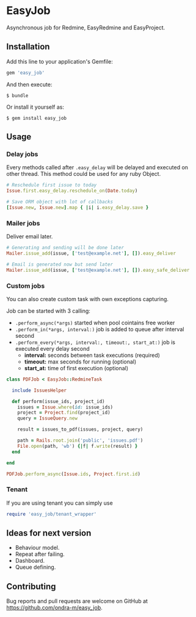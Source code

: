 # EasyJob

Asynchronous job for Redmine, EasyRedmine and EasyProject.

## Installation

Add this line to your application's Gemfile:

```ruby
gem 'easy_job'
```

And then execute:

    $ bundle

Or install it yourself as:

    $ gem install easy_job

## Usage

### Delay jobs

Every methods called after `.easy_delay` will be delayed and executed on other thread. This method could be used for any ruby Object.

```ruby
# Reschedule first issue to today
Issue.first.easy_delay.reschedule_on(Date.today)

# Save ORM object with lot of callbacks
[Issue.new, Issue.new].map { |i| i.easy_delay.save }
```

### Mailer jobs

Deliver email later.

```ruby
# Generating and sending will be done later
Mailer.issue_add(issue, ['test@example.net'], []).easy_deliver

# Email is generated now but send later
Mailer.issue_add(issue, ['test@example.net'], []).easy_safe_deliver
```

### Custom jobs

You can also create custom task with own exceptions capturing.

Job can be started with 3 calling:

- `.perform_async(*args)` started when pool cointains free worker
- `.perform_in(*args, interval:)` job is added to queue after interval second
- `.perform_every(*args, interval:, timeout:, start_at:)` job is executed every delay second
  - **interval:** seconds between task executions (required)
  - **timeout:** max seconds for running (optional)
  - **start_at:** time of first execution (optional)

```ruby
class PDFJob < EasyJob::RedmineTask

  include IssuesHelper

  def perform(issue_ids, project_id)
    issues = Issue.where(id: issue_ids)
    project = Project.find(project_id)
    query = IssueQuery.new

    result = issues_to_pdf(issues, project, query)

    path = Rails.root.join('public', 'issues.pdf')
    File.open(path, 'wb') {|f| f.write(result) }
  end

end

PDFJob.perform_async(Issue.ids, Project.first.id)
```

### Tenant

If you are using tenant you can simply use

```ruby
require 'easy_job/tenant_wrapper'
```


## Ideas for next version

- Behaviour model.
- Repeat after failing.
- Dashboard.
- Queue defining.

## Contributing

Bug reports and pull requests are welcome on GitHub at https://github.com/ondra-m/easy_job.
